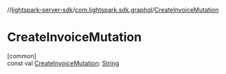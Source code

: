 //[lightspark-server-sdk](../../index.md)/[com.lightspark.sdk.graphql](index.md)/[CreateInvoiceMutation](-create-invoice-mutation.md)

# CreateInvoiceMutation

[common]\
const val [CreateInvoiceMutation](-create-invoice-mutation.md): [String](https://kotlinlang.org/api/latest/jvm/stdlib/kotlin/-string/index.html)

